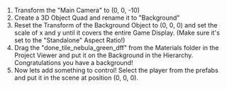 1. Transform the "Main Camera" to (0, 0, -10)
2. Create a 3D Object Quad and rename it to "Background"
3. Reset the Transform of the Background Object to (0, 0, 0) and set the scale of x and y until it covers the entire Game Display. (Make sure it's set to the "Standalone" Aspect Ratio!)
4. Drag the "done_tile_nebula_green_dff" from the Materials folder in the Project Viewer and put it on the Background in the Hierarchy. Congratulations you have a background!
5. Now lets add something to control! Select the player from the prefabs and put it in the scene at position (0, 0, 0).